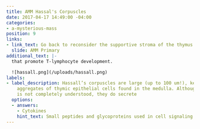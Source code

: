 ```yaml
---
title: AMM Hassal's Corpuscles
date: 2017-04-17 14:49:00 -04:00
categories:
- a-mysterious-mass
position: 9
links:
- link_text: Go back to reconsider the supportive stroma of the thymus
  slide: AMM Primary
additional_text: |-
  that promote T-lymphocyte development.

  ![hassall.png](/uploads/hassall.png)
labels:
- label_description: Hassall’s corpuscles are large (up to 100 um!), keratinized concentric
    aggregates of thymic epithelial cells found in the medulla. Although their function
    is not completely understood, they do secrete
  options:
  - answers:
    - Cytokines
    hint_text: Small peptides and glycoproteins used in cell signaling
---
```


